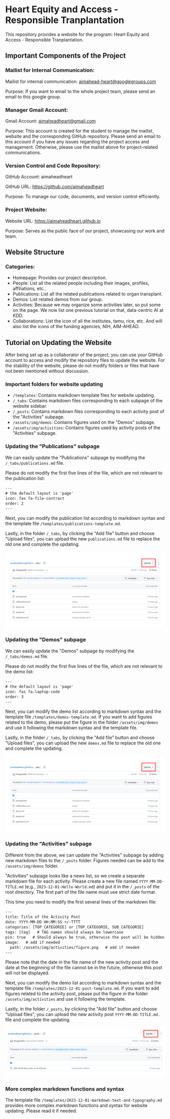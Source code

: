 # Heart Equity and Access - Responsible Tranplantation

This repository provides a website for the program: Heart Equity and Access - Responsible Tranplantation.

## Important Components of the Project
### Mailist for Internal Communication:

Mailist for internal communication: aimahead-heart@googlegroups.com

Purpose: If you want to email to the whole project team, please send an email to this google group.

### Manager Gmail Account:
Gmail Account: aimaheadheart@gmail.com

Purpose: This account is created for the student to manage the mailist, website and the corresponding GitHub repository. Please send an email to this account if you have any issues regarding the project access and management. Otherwise, please use the mailist above for project-related communications.

### Version Control and Code Repository:
GitHub Account: aimaheadheart

GitHub URL: https://github.com/aimaheadheart

Purpose: To manage our code, documents, and version control efficiently.

### Project Website:
Website URL: https://aimaheadheart.github.io

Purpose: Serves as the public face of our project, showcasing our work and team.

## Website Structure
### Categories:
- Homepage: Provides our project description.
- People: List all the related people including their images, profiles, affiliations, etc..
- Publications: List all the related publications related to organ transplant.
- Demos: List related demos from our group.
- Activities: Because we may organize some activities later, so put some on the page. We now list one previous tutorial on that, data-centric AI at KDD.
- Collaborations: List the icon of all the institutes, tamu, rice, etc. And will also list the icons of the funding agencies, NIH, AIM-AHEAD.


## Tutorial on Updating the Website
After being set up as a collaborator of the project, you can use your GitHub account to access and modify the repository files to update the website. For the stability of the website, please do not modify folders or files that have not been mentioned without discussion.

### Important folders for website updating
- `/templates`: Contains markdown template files for website updating.
- `/_tabs`: Contains markdown files corresponding to each subpage of the website sidebar.
- `/_posts`: Contains markdown files corresponding to each activity post of the "Activities" subpage.
- `/assets/img/demos`: Contains figures used on the "Demos" subpage.
- `/assets/img/activities`: Contains figures used by activity posts of the "Activities" subpage.

### Updating the "Publications" subpage
We can easily update the "Publications" subpage by modifying the `/_tabs/publications.md` file.

Please do not modify the first five lines of the file, which are not relevant to the publication list:
```
---
# the default layout is 'page'
icon: fas fa-file-contract
order: 2
---
```

Next, you can modify the publication list according to markdown syntax and the template file `/templates/publications-template.md`.

Lastly, in the folder `/_tabs`, by clicking the "Add file" button and choose "Upload files", you can upload the new `publications.md` file to replace the old one and complete the updating.

![uploadpublications](/assets/img/readme/tabs.png)

### Updating the "Demos" subpage
We can easily update the "Demos" subpage by modifying the `/_tabs/demos.md` file.

Please do not modify the first five lines of the file, which are not relevant to the demo list:
```
---
# the default layout is 'page'
icon: fas fa-laptop-code
order: 3
---
```

Next, you can modify the demo list according to markdown syntax and the template file `/templates/demos-template.md`. If you want to add figures related to the demo, please put the figure in the folder `/assets/img/demos` and use it following the markdown syntax and the template file.

Lastly, in the folder `/_tabs`, by clicking the "Add file" button and choose "Upload files", you can upload the new `demos.md` file to replace the old one and complete the updating.

![uploaddemos](/assets/img/readme/tabs.png)

### Updating the "Activities" subpage
Different from the above, we can update the "Activities" subpage by adding new markdown files to the `/_posts` folder. Figures needed can be add to the `/assets/img/demos` folder.

"Activities" subpage looks like a news list, so we create a separate markdown file for each activity. Please create a new file named `YYYY-MM-DD-TITLE.md` (e.g., `2023-12-01-Hello-World.md`) and put it in the `/_posts` of the root directory. The first part of the file name must use strict date format. 

This time you need to modify the first several lines of the markdown file:
```
---
title: Title of the Activity Post
date: YYYY-MM-DD HH:MM:SS +/-TTTT
categories: [TOP_CATEGORIE] or [TOP_CATEGORIE, SUB_CATEGORIE]
tags: [tag]   # TAG names should always be lowercase
pin: true   # Should always be true, otherwise the post will be hidden
image:   # add if needed
  path: /assets/img/activities/figure.png   # add if needed
---
```

Please note that the date in the file name of the new activity post and the date at the beginning of the file cannot be in the future, otherwise this post will not be displayed.

Next, you can modify the demo list according to markdown syntax and the template file `/templates/2023-12-01-post-template.md`. If you want to add figures related to the activity post, please put the figure in the folder `/assets/img/activities` and use it following the template.

Lastly, in the folder `/_posts`, by clicking the "Add file" button and choose "Upload files", you can upload the new activity post `YYYY-MM-DD-TITLE.md.` file and complete the updating.

![uploadposts](/assets/img/readme/posts.png)

### More complex markdown functions and syntax
The template file `/templates/2023-12-01-markdown-text-and-typography.md` provides more complex markdown functions and syntax for website updating. Please read it if needed.

  
